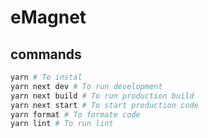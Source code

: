 # eMagnet

## commands
```bash
yarn # To instal
yarn next dev # To run development
yarn next build # To run production build
yarn next start # To start production code
yarn format # To formate code
yarn lint # To run lint
```
